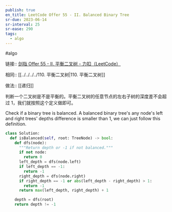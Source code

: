 ```yaml
---
publish: true
en_title: LeetCode Offer 55 - II. Balanced Binary Tree
sr-due: 2023-06-14
sr-interval: 25
sr-ease: 290
tags:
  - algo
---
```



#algo

链接:: [剑指 Offer 55 - II. 平衡二叉树 - 力扣（LeetCode）](https://leetcode.cn/problems/ping-heng-er-cha-shu-lcof/)

相同:: [[../../../../110. 平衡二叉树|110. 平衡二叉树]]

做法:: [[递归]]

判断一个二叉树是不是平衡的。平衡二叉树的任意节点的左右子树的深度差不会超过 1，我们就按照这个定义做即可。

Check if a binary tree is balanced. A balanced binary tree's any node's left and right trees' depths difference is smaller than 1, we can just follow this definition.

```python
class Solution:
  def isBalanced(self, root: TreeNode) -> bool:
    def dfs(node):
      """Return depth or -1 if not balanced."""
      if not node:
        return 0
      left_depth = dfs(node.left)
      if left_depth == -1:
        return -1
      right_depth = dfs(node.right)
      if right_depth == -1 or abs(left_depth - right_depth) > 1:
        return -1
      return max(left_depth, right_depth) + 1

    depth = dfs(root)
    return depth != -1
```